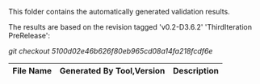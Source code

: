 This folder contains the automatically generated validation results.

The results are based on the revision tagged 'v0.2-D3.6.2' 'ThirdIteration PreRelease':

*git checkout 5100d02e46b626f80eb965cd08a14fa218fcdf6e*


|File Name|Generated By Tool,Version|Description|
|---------|-----------|-------|

